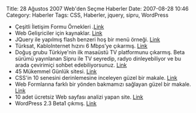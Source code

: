 Title: 28 Ağustos 2007 Web&#039;den Seçme Haberler
Date: 2007-08-28 10:46
Category: Haberler
Tags: CSS, Haberler, jquery, sipru, WordPress

-   Çeşitli İletişim Formu Örnekleri .[Link][]
-   Web Gelişriciler için kaynaklar. [Link][1]
-   JQuery ile yapılmış flash benzeri hoş bir menü örneği. [Link][2]
-   Türksat, KabloInternet hızını 6 Mbps’ye çıkarmış. [Link][3]
-   Doğuş grubu Türkiye'nin ilk masaüstü TV platformunu çıkarmış. Beta
    sürümü yayınlanan Sipru ile TV seyredip, radyo dinleyebiliyor ve bu
    arada çevirimiçi sohbet edebiliyorsunuz. [Link][4]
-   45 Mükemmel Günlük sitesi. [Link][5]
-   CSS'in 10 senesini derinlemesine inceleyen güzel bir makale.
    [Link][6]
-   Web Formlarına farklı bir yönden bakmamızı sağlayan güzel bir
    makale. [Link][7]
-   10 adet ücretsiz Web sayfası analizi yapan site. [Link][8]
-   WordPress 2.3 Beta1 çıkmış. [Link][9]

</p>

  [Link]: http://www.free-css-templates.com/webdesign/contact-forms-showcase/
    "İletişim Formu Örnekleri"
  [1]: http://www.realsoftwaredevelopment.com/2007/08/ultimate-web-de.html
    "linkler"
  [2]: http://gmarwaha.com/blog/?p=7 "hoş menü"
  [3]: http://www.ntvmsnbc.com/news/418420.asp "6 Mbps"
  [4]: http://www.ntvmsnbc.com/sipru/ "Sipru"
  [5]: http://www.smashingmagazine.com/2007/08/28/45-excellent-blog-designs/
    "Güzel Günlük Siteleri"
  [6]: http://www.alistapart.com/articles/cssatten "CSS'in 10 yılı"
  [7]: http://www.lukew.com/resources/articles/PSactions.asp
    "web formları"
  [8]: http://www.readwriteweb.com/archives/10_web_analytics_tools_free_innovative.php
    "web analizi"
  [9]: http://www.wordpress-tr.com/wordpress-23-beta-1/
    "WordPress 2.3 Beta 1"
